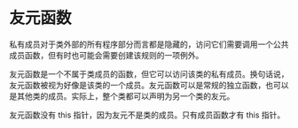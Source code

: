 # 友元函数

私有成员对于类外部的所有程序部分而言都是隐藏的，访问它们需要调用一个公共成员函数，但有时也可能会需要创建该规则的一项例外。

友元函数是一个不属于类成员的函数，但它可以访问该类的私有成员。换句话说，友元函数被视为好像是该类的一个成员。友元函数可以是常规的独立函数，也可以是其他类的成员。实际上，整个类都可以声明为另一个类的友元。

友元函数没有 this 指针，因为友元不是类的成员。只有成员函数才有 this 指针。
